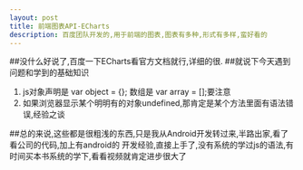 ```yaml
---
layout: post
title: 前端图表API-ECharts
description: 百度团队开发的,用于前端的图表,图表有多种,形式有多样,蛮好看的
---
```


##没什么好说了,百度一下ECharts看官方文档就行,详细的很.
##就说下今天遇到问题和学到的基础知识
1. js对象声明是 var object = {}; 数组是 var array = [];要注意
2. 如果浏览器显示某个明明有的对象undefined,那肯定是某个方法里面有语法错误,经验之谈

##总的来说,这些都是很粗浅的东西,只是我从Android开发转过来,半路出家,看了看公司的代码,加上有android的
开发经验,直接上手了,没有系统的学过js的语法,有时间买本书系统的学下,看看视频就肯定进步很大了